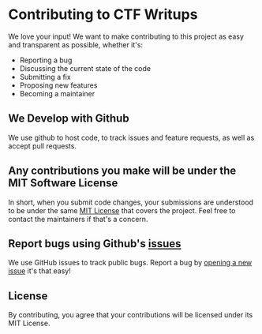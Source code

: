 # Contributing to CTF Writups
We love your input! We want to make contributing to this project as easy and transparent as possible, whether it's:

- Reporting a bug
- Discussing the current state of the code
- Submitting a fix
- Proposing new features
- Becoming a maintainer

## We Develop with Github
We use github to host code, to track issues and feature requests, as well as accept pull requests.

## Any contributions you make will be under the MIT Software License
In short, when you submit code changes, your submissions are understood to be under the same [MIT License](http://choosealicense.com/licenses/mit/) that covers the project. Feel free to contact the maintainers if that's a concern.

## Report bugs using Github's [issues](https://github.com/gdscwce/CTF-Writeups/issues)
We use GitHub issues to track public bugs. Report a bug by [opening a new issue](https://github.com/gdscwce/CTF-Writeups/issues/new/) it's that easy!

## License
By contributing, you agree that your contributions will be licensed under its MIT License.
